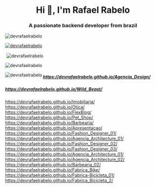 <h1 align="center">Hi 👋, I'm Rafael Rabelo</h1>
<h3 align="center">A passionate backend developer from brazil</h3>


<p align="left"> <img src="https://komarev.com/ghpvc/?username=devrafaelrabelo&label=Profile%20views&color=0e75b6&style=flat" alt="devrafaelrabelo" /> </p>



<p align="left"> <a href="https://github.com/ryo-ma/github-profile-trophy"><img src="https://github-profile-trophy.vercel.app/?username=devrafaelrabelo" alt="devrafaelrabelo" /></a> 
</p>


<p>&nbsp;<img align="center" src="https://github-readme-stats.vercel.app/api?username=devrafaelrabelo&show_icons=true&locale=en" alt="devrafaelrabelo" /></p>



<p><img align="center" src="https://github-readme-streak-stats.herokuapp.com/?user=devrafaelrabelo&" alt="devrafaelrabelo" /></p>


<p><img align="left" src="https://github-readme-stats.vercel.app/api/top-langs?username=devrafaelrabelo&show_icons=true&locale=en&layout=compact" alt="devrafaelrabelo" />
</p>

##### https://devrafaelrabelo.github.io/Agencia_Design/
##### https://devrafaelrabelo.github.io/Wild_Beast/
https://devrafaelrabelo.github.io/Imobiliaria/
https://devrafaelrabelo.github.io/Otica/
https://devrafaelrabelo.github.io/FlexBlog/
https://devrafaelrabelo.github.io/Pet_Shop/
https://devrafaelrabelo.github.io/Barbearia/
https://devrafaelrabelo.github.io/Apresentacao/
https://devrafaelrabelo.github.io/Fashion_Designer_01/
https://devrafaelrabelo.github.io/Agencia_Architecture_01/
https://devrafaelrabelo.github.io/Fashion_Designer_02/
https://devrafaelrabelo.github.io/Fashion_Designer_03/
https://devrafaelrabelo.github.io/Agencia_Architecture_01/
https://devrafaelrabelo.github.io/Agencia_Architecture_02/
https://devrafaelrabelo.github.io/Barbearia_02/
https://devrafaelrabelo.github.io/Fabrica_Bike/
https://devrafaelrabelo.github.io/Fabrica-Bicicleta_01/
https://devrafaelrabelo.github.io/Fabrica_Bicicleta_2/
